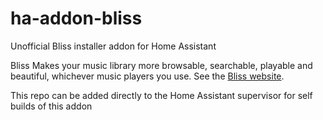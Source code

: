 # ha-addon-bliss
Unofficial Bliss installer addon for Home Assistant

Bliss Makes your music library more browsable, searchable, playable and beautiful, whichever music players you use. See the [Bliss website](http://www.blisshq.com).

This repo can be added directly to the Home Assistant supervisor for self builds of this addon
